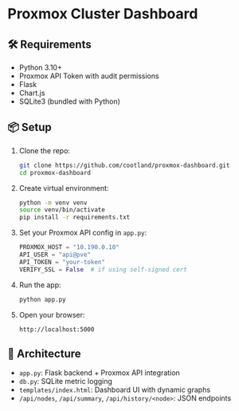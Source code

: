 # Proxmox Cluster Dashboard

## 🛠 Requirements

- Python 3.10+
- Proxmox API Token with audit permissions
- Flask
- Chart.js
- SQLite3 (bundled with Python)

## 📦 Setup

1. Clone the repo:
   ```bash
   git clone https://github.com/cootland/proxmox-dashboard.git
   cd proxmox-dashboard
   ```

2. Create virtual environment:
   ```bash
   python -m venv venv
   source venv/bin/activate
   pip install -r requirements.txt
   ```

3. Set your Proxmox API config in `app.py`:
   ```python
   PROXMOX_HOST = "10.190.0.10"
   API_USER = "api@pve"
   API_TOKEN = "your-token"
   VERIFY_SSL = False  # if using self-signed cert
   ```

4. Run the app:
   ```bash
   python app.py
   ```

5. Open your browser:
   ```
   http://localhost:5000
   ```

## 🧠 Architecture

- `app.py`: Flask backend + Proxmox API integration
- `db.py`: SQLite metric logging
- `templates/index.html`: Dashboard UI with dynamic graphs
- `/api/nodes`, `/api/summary`, `/api/history/<node>`: JSON endpoints
